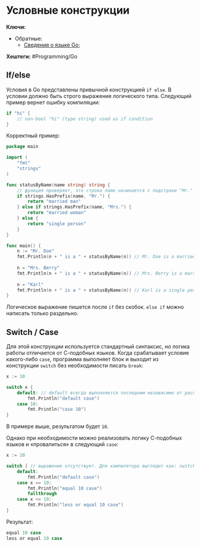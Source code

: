 
# Условные конструкции

**Ключи:**
- Обратные:
	- [Сведения о языке Go](GO);

**Хештеги:** #Programming/Go

## If/else

Условия в Go представлены привычной конструкцией `if else`. В условии должно быть строго выражение логического типа. Следующий пример вернет ошибку компиляции:

```go
if "hi" {
	// non-bool "hi" (type string) used as if condition
}
```

Корректный пример:

```go
package main

import (
	"fmt"
	"strings"
)

func statusByName(name string) string { 
	// функция проверяет, что строка name начинается с подстроки "Mr."
	if strings.HasPrefix(name, "Mr.") {
		return "married man"
	} else if strings.HasPrefix(name, "Mrs.") {
		return "married woman"
	} else {
		return "single person"
	}
}

func main() {
	n := "Mr. Doe"
	fmt.Println(n + " is a " + statusByName(n)) // Mr. Doe is a married man
	
	n = "Mrs. Berry"
	fmt.Println(n + " is a " + statusByName(n)) // Mrs. Berry is a married woman
	
	n = "Karl"
	fmt.Println(n + " is a " + statusByName(n)) // Karl is a single person
}
```

Логическое выражение пишется после `if` без скобок. `else if` можно написать только раздельно.

## Switch / Case

 Для этой конструкции используется стандартный синтаксис, но логика работы отличается от С-подобных языков. Когда срабатывает условие какого-либо `case`, программа выполняет блок и выходит из конструкции `switch` без необходимости писать `break`:

```go
x := 10

switch x {
	default: // default всегда выполняется последним независимо от расположения в конструкции
		fmt.Println("default case")
	case 10:
		fmt.Println("case 10")
}
```

В примере выше, результатом будет ``10``.

Однако при необходимости можно реализовать логику С-подобных языков и «провалиться» в следующий `case`:

```go
x := 10

switch { // выражение отсутствует. Для компилятора выглядит как: switch true
	default:
		fmt.Println("default case")
	case x == 10:
		fmt.Println("equal 10 case")
		fallthrough
	case x <= 10:
		fmt.Println("less or equal 10 case")
}
```

Результат:

```go
equal 10 case
less or equal 10 case
```
